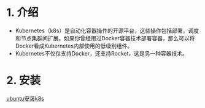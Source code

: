 # 1. 介绍
* Kubernetes（k8s）是自动化容器操作的开源平台，这些操作包括部署，调度和节点集群间扩展。如果你曾经用过Docker容器技术部署容器，那么可以将Docker看成Kubernetes内部使用的低级别组件。 
* Kubernetes不仅仅支持Docker，还支持Rocket，这是另一种容器技术。
# 2. 安装
[ubuntu安装k8s](https://www.hzhero.cn/archives/ubuntu%E5%AE%89%E8%A3%85k8s%E9%9B%86%E7%BE%A4%E7%AC%94%E8%AE%B0)